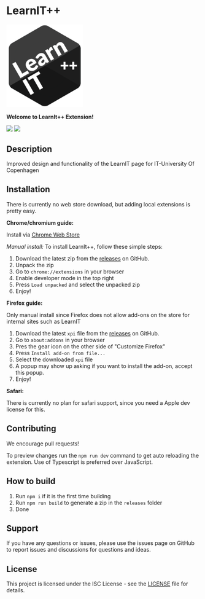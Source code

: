 # LearnIT++

<img src="assets/icon.png" alt="LearnIT++ logo" width="200"/>

**Welcome to LearnIt++ Extension!**
<div class="flex">
  <img width="500"  src="https://github.com/PhilipFlyvholm/learnit-plus-plus/assets/36300927/0595f49f-e573-4c90-ad06-ecb1dfc4ca83"/>
  <img width="500" src="https://github.com/PhilipFlyvholm/learnit-plus-plus/assets/36300927/0f8b8a6c-fe26-40a3-aabc-650f127cd275"/>
</div>

## Description

Improved design and functionality of the LearnIT page for IT-University Of Copenhagen

## Installation

There is currently no web store download, but adding local extensions is pretty easy.

**Chrome/chromium guide:**

Install via [Chrome Web Store](https://chrome.google.com/webstore/detail/learnit%2B%2B/dgljcacndcbaedcglhlibdhohipphojk/)

_Manual install:_
To install LearnIt++, follow these simple steps:

1. Download the latest zip from the [releases](https://github.com/PhilipFlyvholm/learnit-plus-plus/releases) on GitHub.
2. Unpack the zip
3. Go to `chrome://extensions` in your browser
4. Enable developer mode in the top right
5. Press `Load unpacked` and select the unpacked zip
6. Enjoy!

**Firefox guide:**

Only manual install since Firefox does not allow add-ons on the store for internal sites such as LearnIT

1. Download the latest `xpi` file from the [releases](https://github.com/PhilipFlyvholm/learnit-plus-plus/releases) on GitHub.
2. Go to `about:addons` in your browser
3. Pres the gear icon on the other side of "Customize Firefox"
4. Press `Install add-on from file...`
5. Select the downloaded `xpi` file
6. A popup may show up asking if you want to install the add-on, accept this popup.
7. Enjoy!


**Safari:**

There is currently no plan for safari support, since you need a Apple dev license for this.

## Contributing

We encourage pull requests!

To preview changes run the `npm run dev` command to get auto reloading the extension. Use of Typescript is preferred over JavaScript.

## How to build

1. Run `npm i` if it is the first time building
2. Run `npm run build` to generate a zip in the `releases` folder
3. Done

## Support

If you have any questions or issues, please use the issues page on GitHub to report issues and discussions for questions and ideas.

## License

This project is licensed under the ISC License - see the [LICENSE](LICENSE) file for details.
